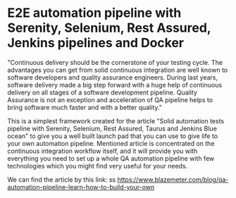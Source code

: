 # E2E automation pipeline with Serenity, Selenium, Rest Assured, Jenkins pipelines and Docker
"Continuous delivery should be the cornerstone of your testing cycle. The advantages you can get from solid continuous integration are well known to software developers and quality assurance engineers. During last years, software delivery made a big step forward with a huge help of continuous delivery on all stages of a software development pipeline. Quality Assurance is not an exception and acceleration of QA pipeline helps to bring software much faster and with a better quality."

This is a simplest framework created for the article "Solid automation tests pipeline with Serenity, Selenium, Rest Assured, Taurus and Jenkins Blue ocean" to give you a well built launch pad that you can use to give life to your own automation pipeline. 
Mentioned article is concentrated on the continuous integration workflow itself, and it will provide you with everything you need to set up a whole QA automation pipeline with few technologies which you might find very useful for your needs. 

We can find the article by this link: ss
https://www.blazemeter.com/blog/qa-automation-pipeline-learn-how-to-build-your-own
